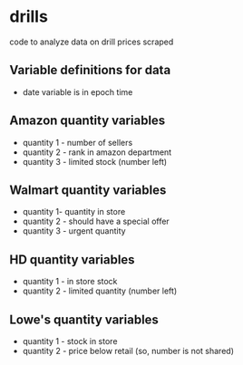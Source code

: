 # drills
code to analyze data on drill prices scraped


## Variable definitions for data 

* date variable is in epoch time



## Amazon quantity variables
* quantity 1 - number of sellers
* quantity 2 - rank in amazon department
* quantity 3 - limited stock (number left)


## Walmart quantity variables

* quantity 1- quantity in store
* quantity 2 - should have a special offer
* quantity 3 - urgent quantity


## HD quantity variables

* quantity 1 - in store stock 
* quantity 2 - limited quantity (number left)


## Lowe's quantity variables

* quantity 1 - stock in store
* quantity 2 - price below retail (so, number is not shared)

